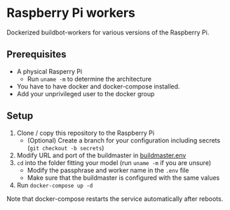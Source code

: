 # Raspberry Pi workers
Dockerized buildbot-workers for various versions of the Raspberry Pi.

## Prerequisites
- A physical Rasperry Pi
    - Run `uname -m` to determine the architecture
- You have to have docker and docker-compose installed.
- Add your unprivileged user to the docker group

## Setup
1. Clone / copy this repository to the Raspberry Pi
   - (Optional) Create a branch for your configuration including secrets (`git checkout -b secrets`)
2. Modify URL and port of the buildmaster in [buildmaster.env](buildmaster.env)
4. `cd` into the folder fitting your model (run `uname -m` if you are unsure)
   - Modify the passphrase and worker name in the `.env` file
   - Make sure that the buildmaster is configured with the same values
5. Run `docker-compose up -d`

Note that docker-compose restarts the service automatically after reboots.
